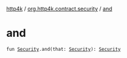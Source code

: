 [http4k](../index.md) / [org.http4k.contract.security](index.md) / [and](./and.md)

# and

`fun `[`Security`](-security/index.md)`.and(that: `[`Security`](-security/index.md)`): `[`Security`](-security/index.md)